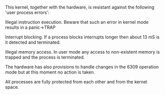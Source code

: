 This kernel, together with the hardware, is resistant against the following 'user process errors':

Illegal instruction execution. Beware that such an error in kernel mode results in a panic->TRAP

Interrupt blocking. If a process blocks interrupts longer then about 13 mS is it detected and terminated.

Illegal memory access. In user mode any access to non-existent memory is trapped and the process is terminated.

The hardware has also provisions to handle changes in the 6309 operation mode but at this moment no action is taken.

All processes are fully protected from each other and from the kernel space.

